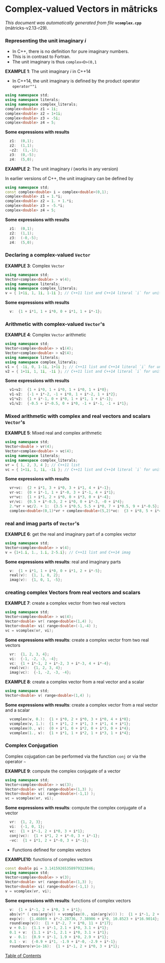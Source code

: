 
# Complex-valued Vectors in mātricks
_This document was automatically generated from file_ **`vcomplex.cpp`** (mātricks-v2.13-r29).

### Representing the unit imaginary _i_
* In C++, there is no definition for pure imaginary numbers.
* This is in contrast to Fortran.
* The unit imaginary is thus `complex<D>(0,1`


**EXAMPLE 1**: The unit imaginary _i_ in C++14

* In C++14, the unit imaginary is defined by the product operator `operator""i`
```C++
using namespace std;
using namespace literals;
using namespace complex_literals;
complex<double> z1 = 1i;
complex<double> z2 = 1+1i;
complex<double> z3 = -5i;
complex<double> z4 = 5;
```
**Some expressions with results**
```C++
  z1:  (0,1); 
  z2:  (1,1); 
  ~z2:  (1,-1); 
  z3:  (0,-5); 
  z4:  (5,0); 
```



**EXAMPLE 2**: The unit imaginary _i_ (works in any version)

In earlier versions of C++, the unit imaginary can be defined by
```C++
using namespace std;
const complex<double> i = complex<double>(0,1);
complex<double> z1 = 1.*i;
complex<double> z2 = 1. + 1.*i;
complex<double> z3 = -5.*i;
complex<double> z4 = 5;
```

**Some expressions with results**
```C++
  z1:  (0,1); 
  z2:  (1,1); 
  z3:  (-0,-5); 
  z4:  (5,0); 
```

### Declaring a complex-valued `Vector`


**EXAMPLE 3**: Complex  `Vector` 
```C++
using namespace std;
Vector<complex<double> > v(4);
using namespace literals;
using namespace complex_literals;
v = { 1+1i, 1, 1i, 1-1i }; // C++11 list and C++14 literal `i` for unit imaginary 
```

**Some expressions with results**
```C++
  v:  {1 + i*1, 1 + i*0, 0 + i*1, 1 + i*-1}; 
```

### Arithmetic with complex-valued `Vector`'s


**EXAMPLE 4**: Complex `Vector` arithmetic
```C++
using namespace std;
Vector<complex<double> > v1(4);
Vector<complex<double> > v2(4);
using namespace literals;
using namespace complex_literals;
v1 = { -1i, 0, 1-1i, 1+1i }; // C++11 list and C++14 literal `i` for unit imaginary 
v2 = { 1+1i, 1, 1i, -1i }; // C++11 list and C++14 literal `i` for unit imaginary 
```

**Some expressions with results**
```C++
  v1+v2:  {1 + i*0, 1 + i*0, 1 + i*0, 1 + i*0}; 
  v1-v2:  {-1 + i*-2, -1 + i*0, 1 + i*-2, 1 + i*2}; 
  v1*v2:  {1 + i*-1, 0 + i*0, 1 + i*1, 1 + i*-1}; 
  v1/v2:  {-0.5 + i*-0.5, 0 + i*0, -1 + i*-1, -1 + i*1}; 
```

### Mixed arithmetic with complex and real vectors and scalars `Vector`'s


**EXAMPLE 5**: Mixed real and complex arithmetic 
```C++
using namespace std;
Vector<double > vr(4);
Vector<complex<double> > vc(4);
using namespace literals;
using namespace complex_literals;
vr = { 1, 2, 3, 4 }; // C++11 list 
vc = { 1+1i, 1, 1i, -1i }; // C++11 list and C++14 literal `i` for unit imaginary 
```

**Some expressions with results**
```C++
  vr+vc:  {2 + i*1, 3 + i*0, 3 + i*1, 4 + i*-1}; 
  vr-vc:  {0 + i*-1, 1 + i*-0, 3 + i*-1, 4 + i*1}; 
  vr*vc:  {1 + i*1, 2 + i*0, 0 + i*3, 0 + i*-4}; 
  vr/vc:  {0.5 + i*-0.5, 2 + i*0, 0 + i*-3, -0 + i*4}; 
  2.*vr + vc/2. + 1:  {3.5 + i*0.5, 5.5 + i*0, 7 + i*0.5, 9 + i*-0.5}; 
  complex<double>(0,1)*vr + complex<double>(5,2)*vc:  {3 + i*8, 5 + i*4, -2 + i*8, 2 + i*-1}; 
```

### real and imag parts of `Vector`'s


**EXAMPLE 6**: get the real and imaginary part of a complex vector
```C++
using namespace std;
Vector<complex<double> > v(4);
v = {1+1.i, 1., 1.i, 2-5.i}; // C++11 list and C++14 imag
```

**Some expressions with results**: real and imaginary parts
```C++
  v:  {1 + i*1, 1 + i*0, 0 + i*1, 2 + i*-5}; 
  real(v):  {1, 1, 0, 2}; 
  imag(v):  {1, 0, 1, -5}; 
```


### creating complex Vectors from real vectors and scalars


**EXAMPLE 7**: create a complex vector from two real vectors
```C++
using namespace std;
Vector<complex<double> > vc(4);
Vector<double> vr( range<double>(1,4) );
Vector<double> vi( range<double>(-1,-4) );
vc = vcomplex(vr, vi);
```

**Some expressions with results**: create a complex vector from two real vectors
```C++
  vr:  {1, 2, 3, 4}; 
  vi:  {-1, -2, -3, -4}; 
  vc:  {1 + i*-1, 2 + i*-2, 3 + i*-3, 4 + i*-4}; 
  real(vc):  {1, 2, 3, 4}; 
  imag(vc):  {-1, -2, -3, -4}; 
```




**EXAMPLE 8**: create a complex vector from a real vector and a scalar
```C++
using namespace std;
Vector<double> v( range<double>(1,4) );
```

**Some expressions with results**: create a complex vector from a real vector and a scalar
```C++
  vcomplex(v, 0.):  {1 + i*0, 2 + i*0, 3 + i*0, 4 + i*0}; 
  vcomplex(v, 1.):  {1 + i*1, 2 + i*1, 3 + i*1, 4 + i*1}; 
  vcomplex(0., v):  {0 + i*1, 0 + i*2, 0 + i*3, 0 + i*4}; 
  vcomplex(1., v):  {1 + i*1, 1 + i*2, 1 + i*3, 1 + i*4}; 
```


### Complex Conjugation
Complex cojugation can be performed via the function `conj` or via the operator `~`


**EXAMPLE 9**: compute the complex conjugate of a vector
```C++
using namespace std;
Vector<complex<double> > vc(3);
Vector<double> vr( range<double>(1,3) );
Vector<double> vi( range<double>(-1,1) );
vc = vcomplex(vr, vi);
```

**Some expressions with results**: compute the complex conjugate of a vector
```C++
  vr:  {1, 2, 3}; 
  vi:  {-1, 0, 1}; 
  vc:  {1 + i*-1, 2 + i*0, 3 + i*1}; 
  conj(vc):  {1 + i*1, 2 + i*-0, 3 + i*-1}; 
  ~vc:  {1 + i*1, 2 + i*-0, 3 + i*-1}; 
```


* Functions defined for complex vectors  


**EXAMPLE10**: functions of complex vectors
```C++
const double pi = 3.14159265358979323846;
using namespace std;
Vector<complex<double> > v(3);
Vector<double> vr( range<double>(1,3) );
Vector<double> vi( range<double>(-1,1) );
v = vcomplex(vr, vi);
```

**Some expressions with results**: functions of complex vectors
```C++
  v:  {1 + i*-1, 2 + i*0, 3 + i*1}; 
  abs(v)* ( cos(arg(v)) + vcomplex(0., sin(arg(v))) ):  {1 + i*-1, 2 + i*0, 3 + i*1}; 
  exp(v):  {1.46869 + i*-2.28736, 7.38906 + i*0, 10.8523 + i*16.9014}; 
  round(exp(v)):  {1 + i*-2, 7 + i*0, 11 + i*17}; 
  v + 0.1:  {1.1 + i*-1, 2.1 + i*0, 3.1 + i*1}; 
  0.1 + v:  {1.1 + i*-1, 2.1 + i*0, 3.1 + i*1}; 
  v - 0.1:  {0.9 + i*-1, 1.9 + i*0, 2.9 + i*1}; 
  0.1 - v:  {-0.9 + i*1, -1.9 + i*-0, -2.9 + i*-1}; 
  roundzero(v+1e-16):  {1 + i*-1, 2 + i*0, 3 + i*1}; 
```



[Table of Contents](README.md)
